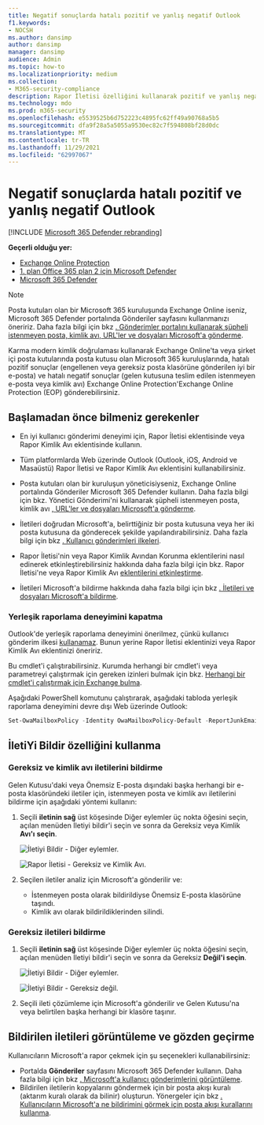 ```yaml
---
title: Negatif sonuçlarda hatalı pozitif ve yanlış negatif Outlook
f1.keywords:
- NOCSH
ms.author: dansimp
author: dansimp
manager: dansimp
audience: Admin
ms.topic: how-to
ms.localizationpriority: medium
ms.collection:
- M365-security-compliance
description: Rapor İletisi özelliğini kullanarak pozitif ve yanlış negatif Outlook rapor etmeyi öğrenin.
ms.technology: mdo
ms.prod: m365-security
ms.openlocfilehash: e5539525b6d752223c4895fc62ff49a90768a5b5
ms.sourcegitcommit: dfa9f28a5a5055a9530ec82c7f594808bf28d0dc
ms.translationtype: MT
ms.contentlocale: tr-TR
ms.lasthandoff: 11/29/2021
ms.locfileid: "62997067"
---
```

# <a name="report-false-positives-and-false-negatives-in-outlook"></a>Negatif sonuçlarda hatalı pozitif ve yanlış negatif Outlook

[!INCLUDE [Microsoft 365 Defender rebranding](../includes/microsoft-defender-for-office.md)]

**Geçerli olduğu yer:**
- [Exchange Online Protection](exchange-online-protection-overview.md)
- [1. plan Office 365 plan 2 için Microsoft Defender](defender-for-office-365.md)
- [Microsoft 365 Defender](../defender/microsoft-365-defender.md)

> [!NOTE]
> Posta kutuları olan bir Microsoft 365 kuruluşunda Exchange Online iseniz, Microsoft 365 Defender portalında Gönderiler sayfasını kullanmanızı öneririz. Daha fazla bilgi için bkz [. Gönderimler portalını kullanarak şüpheli istenmeyen posta, kimlik avı, URL'ler ve dosyaları Microsoft'a gönderme](admin-submission.md).

Karma modern kimlik doğrulaması kullanarak Exchange Online'ta veya şirket içi posta kutularında posta kutusu olan Microsoft 365 kuruluşlarında, hatalı pozitif sonuçlar (engellenen veya gereksiz posta klasörüne gönderilen iyi bir e-posta) ve hatalı negatif sonuçlar (gelen kutusuna teslim edilen istenmeyen e-posta veya kimlik avı) Exchange Online Protection'Exchange Online Protection (EOP) gönderebilirsiniz.

## <a name="what-do-you-need-to-know-before-you-begin"></a>Başlamadan önce bilmeniz gerekenler

- En iyi kullanıcı gönderimi deneyimi için, Rapor İletisi eklentisinde veya Rapor Kimlik Avı eklentisinde kullanın.

- Tüm platformlarda Web üzerinde Outlook (Outlook, iOS, Android ve Masaüstü) Rapor İletisi ve Rapor Kimlik Avı eklentisini kullanabilirsiniz.

- Posta kutuları olan bir kuruluşun yöneticisiyseniz, Exchange Online portalında Gönderiler Microsoft 365 Defender kullanın. Daha fazla bilgi için bkz. Yönetici Gönderimi'ni kullanarak şüpheli istenmeyen posta, kimlik avı [, URL'ler ve dosyaları Microsoft'a gönderme](admin-submission.md).

- İletileri doğrudan Microsoft'a, belirttiğiniz bir posta kutusuna veya her iki posta kutusuna da gönderecek şekilde yapılandırabilirsiniz. Daha fazla bilgi için bkz [. Kullanıcı gönderimleri ilkeleri](user-submission.md).

- Rapor İletisi'nin veya Rapor Kimlik Avından Korunma eklentilerini nasıl edinerek etkinleştirebilirsiniz hakkında daha fazla bilgi için bkz. Rapor İletisi'ne veya Rapor Kimlik Avı [eklentilerini etkinleştirme](enable-the-report-message-add-in.md).

- İletileri Microsoft'a bildirme hakkında daha fazla bilgi için bkz [. İletileri ve dosyaları Microsoft'a bildirme](report-junk-email-messages-to-microsoft.md).

### <a name="turn-off-the-built-in-reporting-experience"></a>Yerleşik raporlama deneyimini kapatma

Outlook'de yerleşik raporlama deneyimini önerilmez, çünkü kullanıcı gönderim ilkesi [kullanamaz](./user-submission.md). Bunun yerine Rapor İletisi eklentinizi veya Rapor Kimlik Avı eklentinizi öneririz.

Bu cmdlet'i çalıştırabilirsiniz. Kurumda herhangi bir cmdlet'i veya parametreyi çalıştırmak için gereken izinleri bulmak için bkz. [Herhangi bir cmdlet'i çalıştırmak için Exchange bulma](/powershell/exchange/find-exchange-cmdlet-permissions).

Aşağıdaki PowerShell komutunu çalıştırarak, aşağıdaki tabloda yerleşik raporlama deneyimini devre dışı Web üzerinde Outlook:

```powershell
Set-OwaMailboxPolicy -Identity OwaMailboxPolicy-Default -ReportJunkEmailEnabled $false
```


## <a name="use-the-report-message-feature"></a>İletiYi Bildir özelliğini kullanma

### <a name="report-junk-and-phishing-messages"></a>Gereksiz ve kimlik avı iletilerini bildirme

Gelen Kutusu'daki veya Önemsiz E-posta dışındaki başka herhangi bir e-posta klasöründeki iletiler için, istenmeyen posta ve kimlik avı iletilerini bildirme için aşağıdaki yöntemi kullanın:

1. Seçili **iletinin sağ** üst köşesinde Diğer eylemler üç nokta öğesini seçin, açılan menüden İletiyi bildir'i seçin ve sonra da Gereksiz veya Kimlik  **Avı'ı** **seçin**.

   ![İletiyi Bildir - Diğer eylemler.](../../media/report-message-more-actions.png)

   ![Rapor İletisi - Gereksiz ve Kimlik Avı.](../../media/report-message-junk-phishing.png)

2. Seçilen iletiler analiz için Microsoft'a gönderilir ve:
   - İstenmeyen posta olarak bildirildiyse Önemsiz E-posta klasörüne taşındı.
   - Kimlik avı olarak bildirildiklerinden silindi.

### <a name="report-messages-that-are-not-junk"></a>Gereksiz iletileri bildirme

1. Seçili **iletinin sağ** üst köşesinde Diğer eylemler üç nokta öğesini seçin, açılan menüden İletiyi bildir'i seçin ve sonra da Gereksiz **Değil'i seçin**.

   ![İletiyi Bildir - Diğer eylemler.](../../media/report-message-more-actions.png)

   ![İletiyi Bildir - Gereksiz değil.](../../media/report-message-not-junk.png)

2. Seçili ileti çözümleme için Microsoft'a gönderilir ve Gelen Kutusu'na veya belirtilen başka herhangi bir klasöre taşınır.

## <a name="view-and-review-reported-messages"></a>Bildirilen iletileri görüntüleme ve gözden geçirme

Kullanıcıların Microsoft'a rapor  çekmek için şu seçenekleri kullanabilirsiniz:

- Portalda **Gönderiler** sayfasını Microsoft 365 Defender kullanın. Daha fazla bilgi için bkz [. Microsoft'a kullanıcı gönderimlerini görüntüleme](admin-submission.md#view-user-submissions-to-microsoft).
- Bildirilen iletilerin kopyalarını göndermek için bir posta akışı kuralı (aktarım kuralı olarak da bilinir) oluşturun. Yönergeler için bkz [. Kullanıcıların Microsoft'a ne bildirimini görmek için posta akışı kurallarını kullanma](/exchange/security-and-compliance/mail-flow-rules/use-rules-to-see-what-users-are-reporting-to-microsoft).
